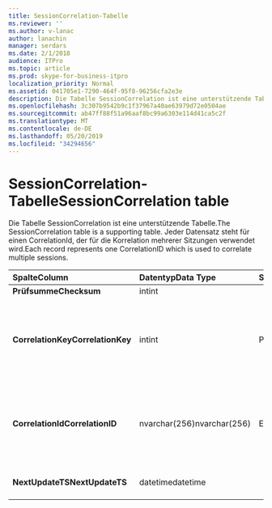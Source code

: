```yaml
---
title: SessionCorrelation-Tabelle
ms.reviewer: ''
ms.author: v-lanac
author: lanachin
manager: serdars
ms.date: 2/1/2018
audience: ITPro
ms.topic: article
ms.prod: skype-for-business-itpro
localization_priority: Normal
ms.assetid: 041705e1-7290-464f-95f8-96256cfa2e3e
description: Die Tabelle SessionCorrelation ist eine unterstützende Tabelle. Jeder Datensatz steht für einen CorrelationId, der für die Korrelation mehrerer Sitzungen verwendet wird.
ms.openlocfilehash: 3c307b9542b9c1f37967a40ae63979d72e0504ae
ms.sourcegitcommit: ab47ff88f51a96aaf8bc99a6303e114d41ca5c2f
ms.translationtype: MT
ms.contentlocale: de-DE
ms.lasthandoff: 05/20/2019
ms.locfileid: "34294656"
---
```

# <a name="sessioncorrelation-table"></a><span data-ttu-id="7597b-104">SessionCorrelation-Tabelle</span><span class="sxs-lookup"><span data-stu-id="7597b-104">SessionCorrelation table</span></span>
 
<span data-ttu-id="7597b-105">Die Tabelle SessionCorrelation ist eine unterstützende Tabelle.</span><span class="sxs-lookup"><span data-stu-id="7597b-105">The SessionCorrelation table is a supporting table.</span></span> <span data-ttu-id="7597b-106">Jeder Datensatz steht für einen CorrelationId, der für die Korrelation mehrerer Sitzungen verwendet wird.</span><span class="sxs-lookup"><span data-stu-id="7597b-106">Each record represents one CorrelationID which is used to correlate multiple sessions.</span></span> 
  
|<span data-ttu-id="7597b-107">**Spalte**</span><span class="sxs-lookup"><span data-stu-id="7597b-107">**Column**</span></span>|<span data-ttu-id="7597b-108">**Datentyp**</span><span class="sxs-lookup"><span data-stu-id="7597b-108">**Data Type**</span></span>|<span data-ttu-id="7597b-109">**Schlüssel/Index**</span><span class="sxs-lookup"><span data-stu-id="7597b-109">**Key/Index**</span></span>|<span data-ttu-id="7597b-110">**Details**</span><span class="sxs-lookup"><span data-stu-id="7597b-110">**Details**</span></span>|
|:-----|:-----|:-----|:-----|
|<span data-ttu-id="7597b-111">**Prüfsumme**</span><span class="sxs-lookup"><span data-stu-id="7597b-111">**Checksum**</span></span> <br/> |<span data-ttu-id="7597b-112">int</span><span class="sxs-lookup"><span data-stu-id="7597b-112">int</span></span>  <br/> |||
|<span data-ttu-id="7597b-113">**CorrelationKey**</span><span class="sxs-lookup"><span data-stu-id="7597b-113">**CorrelationKey**</span></span> <br/> |<span data-ttu-id="7597b-114">int</span><span class="sxs-lookup"><span data-stu-id="7597b-114">int</span></span>  <br/> |<span data-ttu-id="7597b-115">Primary</span><span class="sxs-lookup"><span data-stu-id="7597b-115">Primary</span></span>  <br/> |<span data-ttu-id="7597b-116">Eindeutige Nummer, die diesen A/V-Konferenz Server kennzeichnet.</span><span class="sxs-lookup"><span data-stu-id="7597b-116">Unique number identifying this A/V Conferencing Server.</span></span>  <br/> |
|<span data-ttu-id="7597b-117">**CorrelationId**</span><span class="sxs-lookup"><span data-stu-id="7597b-117">**CorrelationID**</span></span> <br/> |<span data-ttu-id="7597b-118">nvarchar(256)</span><span class="sxs-lookup"><span data-stu-id="7597b-118">nvarchar(256)</span></span>  <br/> |<span data-ttu-id="7597b-119">Eindeutigen</span><span class="sxs-lookup"><span data-stu-id="7597b-119">Unique</span></span>  <br/> |<span data-ttu-id="7597b-120">Für Sitzungen, die korreliert sind, gibt es dieselbe Korrelations-ID.</span><span class="sxs-lookup"><span data-stu-id="7597b-120">Sessions that are correlated will have the same correlation ID.</span></span>  <br/> |
|<span data-ttu-id="7597b-121">**NextUpdateTS**</span><span class="sxs-lookup"><span data-stu-id="7597b-121">**NextUpdateTS**</span></span> <br/> |<span data-ttu-id="7597b-122">datetime</span><span class="sxs-lookup"><span data-stu-id="7597b-122">datetime</span></span>  <br/> | <br/> |<span data-ttu-id="7597b-123">Nur für interne Verwendung.</span><span class="sxs-lookup"><span data-stu-id="7597b-123">For internal use only.</span></span>  <br/> |
   

